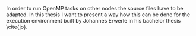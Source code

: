 In order to run OpenMP tasks on other nodes the source files have to be adapted.
In this thesis I want to present a way how this can be done for the execution environment built by Johannes Erwerle in
his bachelor thesis \cite{jo}.
<!--
1. DONE
Abgrenzung der Arbeiten
2 Teile
Um was geht es allgemein
Grundsätzliche Idee, beschreibung laut ausschreibung

2.
Projekte nennen, entwickler nennen, entwicklungszeitraum
schreibe mehr über die Unterschiede zu unserem Problem, mehr über virtual shared memory
beispiele für hinzugefügte Funktionen
details zu memory sync und movement
(skalierung comp)

- Startdatum korrigieren DONE

HIER tasking construct stuff einbauen

4.
Was habe ICH gemacht
generelle Aufteilung (Runtime vs compiletime)
Bekannte Drawbacks/ Einschränkungen wegen Prototyp
dafür outlook kürzen


Welche teile habe ich: Source to source, header, runtime elemente

5-7~. Details von darüber
Struktur von transpiler, wie sieht er tasks
Warum clang?
Jeder muss es verstehen, WARUM ich dinge getan habe wie sie sind
Beschreibung von headern. Beschreibung der Dateistruktur in /tmp, autmatische population der code map

~8 Ergebnisse
transpiler software zeigen (/tmp/tasking_functions/, den allgemeinen Header, stdout)
Beispielcode darlegen

~9 outlook
7.5 letzter satz entschärfen 
-->